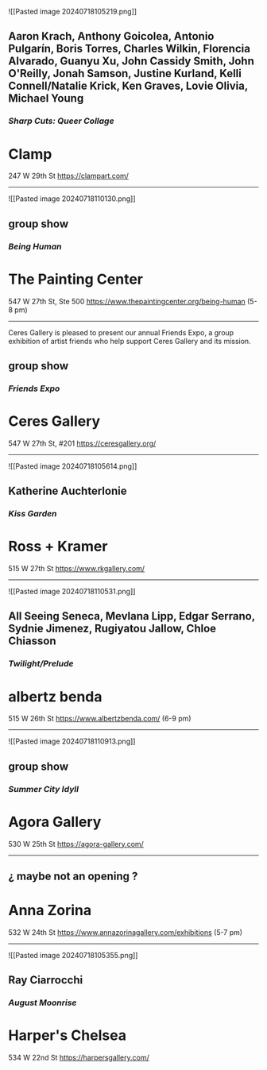 ![[Pasted image 20240718105219.png]]

## Aaron Krach, Anthony Goicolea, Antonio Pulgarín, Boris Torres, Charles Wilkin, Florencia Alvarado, Guanyu Xu, John Cassidy Smith, John O'Reilly, Jonah Samson, Justine Kurland, Kelli Connell/Natalie Krick, Ken Graves, Lovie Olivia, Michael Young
### _Sharp Cuts: Queer Collage_

# Clamp
247 W 29th St
https://clampart.com/




---


![[Pasted image 20240718110130.png]]

## group show
### _Being Human_
# The Painting Center
547 W 27th St, Ste 500
https://www.thepaintingcenter.org/being-human
(5-8 pm)




---


Ceres Gallery is pleased to present our annual Friends Expo, a group exhibition of artist friends who help support Ceres Gallery and its mission.
## group show
### _Friends Expo_
# Ceres Gallery
547 W 27th St, #201
https://ceresgallery.org/




---


![[Pasted image 20240718105614.png]]

## Katherine Auchterlonie
### _Kiss Garden_
# Ross + Kramer
515 W 27th St
https://www.rkgallery.com/




---


![[Pasted image 20240718110531.png]]

## All Seeing Seneca, Mevlana Lipp, Edgar Serrano, Sydnie Jimenez, Rugiyatou Jallow, Chloe Chiasson
### _Twilight/Prelude_
# albertz benda
515 W 26th St
https://www.albertzbenda.com/
(6-9 pm)




---


![[Pasted image 20240718110913.png]]

## group show
### _Summer City Idyll_
# Agora Gallery
530 W 25th St
https://agora-gallery.com/




---

## ¿ maybe not an opening ?
# Anna Zorina
532 W 24th St
https://www.annazorinagallery.com/exhibitions
(5-7 pm)




---


![[Pasted image 20240718105355.png]]

## Ray Ciarrocchi
### _August Moonrise_

# Harper's Chelsea
534 W 22nd St
https://harpersgallery.com/



